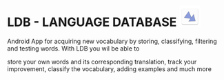 # LDB - LANGUAGE DATABASE ![alt text](app/src/main/res/mipmap-mdpi/ic_launcher.png)



Android App for acquiring new vocabulary by storing, classifying, filtering and testing words.   With LDB you wil be able to

store your own words and its corresponding translation, track your improvement, classify the vocabulary, adding examples and much more






